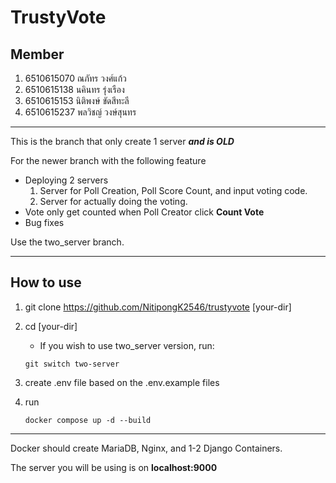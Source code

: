 # TrustyVote

## Member

1. 6510615070 ณภัทร วงศ์แก้ว
1. 6510615138 นคินทร รุ่งเรือง
1. 6510615153 นิติพงษ์ ขัดสีทะลี
1. 6510615237 พลวิชญ์ วงษ์สุนทร

---

This is the branch that only create 1 server ***and is OLD***

For the newer branch with the following feature

- Deploying 2 servers
    1. Server for Poll Creation, Poll Score Count, and input voting code.
    1. Server for actually doing the voting.
- Vote only get counted when Poll Creator click **Count Vote**
- Bug fixes 

Use the two_server branch.

---
## How to use

1. git clone https://github.com/NitipongK2546/trustyvote \[your-dir]

1. cd [your-dir]

    - If you wish to use two_server version, run:
    ```
    git switch two-server
    ```

1. create .env file based on the .env.example files

1. run 
    ```
    docker compose up -d --build
    ```

---

Docker should create MariaDB, Nginx, and 1-2 Django Containers.

The server you will be using is on **localhost:9000**